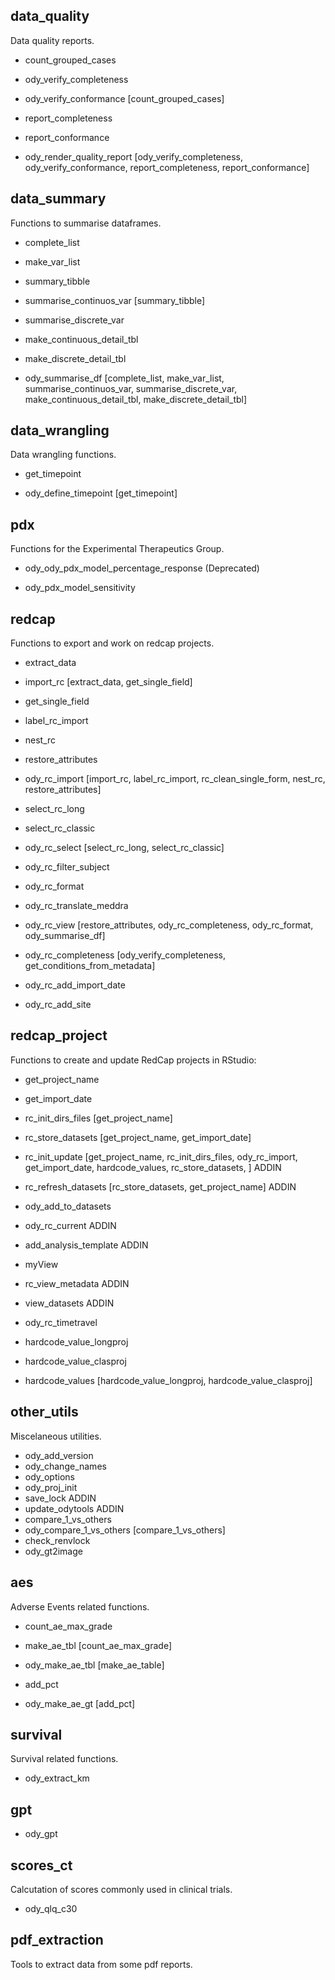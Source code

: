## **data_quality**

Data quality reports.

-   count_grouped_cases

-   ody_verify_completeness

-   ody_verify_conformance [count_grouped_cases]

-   report_completeness

-   report_conformance

-   ody_render_quality_report [ody_verify_completeness, ody_verify_conformance, report_completeness, report_conformance]

## **data_summary**

Functions to summarise dataframes.

-   complete_list

-   make_var_list

-   summary_tibble

-   summarise_continuos_var [summary_tibble]

-   summarise_discrete_var

-   make_continuous_detail_tbl

-   make_discrete_detail_tbl

-   ody_summarise_df [complete_list, make_var_list, summarise_continuos_var, summarise_discrete_var, make_continuous_detail_tbl, make_discrete_detail_tbl]

## **data_wrangling**

Data wrangling functions.

-   get_timepoint

-   ody_define_timepoint [get_timepoint]

## **pdx**

Functions for the Experimental Therapeutics Group.

-   ody_ody_pdx_model_percentage_response (Deprecated)

-   ody_pdx_model_sensitivity

## **redcap**

Functions to export and work on redcap projects.

-   extract_data

-   import_rc [extract_data, get_single_field]

-   get_single_field

-   label_rc_import

-   nest_rc

-   restore_attributes

-   ody_rc_import [import_rc, label_rc_import, rc_clean_single_form, nest_rc, restore_attributes]

-   select_rc_long

-   select_rc_classic

-   ody_rc_select [select_rc_long, select_rc_classic]

-   ody_rc_filter_subject

-   ody_rc_format

-   ody_rc_translate_meddra

-   ody_rc_view [restore_attributes, ody_rc_completeness, ody_rc_format, ody_summarise_df]

-   ody_rc_completeness [ody_verify_completeness, get_conditions_from_metadata]

-   ody_rc_add_import_date

-   ody_rc_add_site

## redcap_project

Functions to create and update RedCap projects in RStudio:

-   get_project_name

-   get_import_date

-   rc_init_dirs_files [get_project_name]

-   rc_store_datasets [get_project_name, get_import_date]

-   rc_init_update [get_project_name, rc_init_dirs_files, ody_rc_import, get_import_date, hardcode_values, rc_store_datasets, ] ADDIN

-   rc_refresh_datasets [rc_store_datasets, get_project_name] ADDIN

-   ody_add_to_datasets

-   ody_rc_current ADDIN

-   add_analysis_template ADDIN

-   myView

-   rc_view_metadata ADDIN

-   view_datasets ADDIN

-   ody_rc_timetravel

-   hardcode_value_longproj

-   hardcode_value_clasproj

-   hardcode_values [hardcode_value_longproj, hardcode_value_clasproj]

## **other_utils**

Miscelaneous utilities.

-   ody_add_version
-   ody_change_names
-   ody_options
-   ody_proj_init
-   save_lock ADDIN
-   update_odytools ADDIN
-   compare_1_vs_others
-   ody_compare_1_vs_others [compare_1_vs_others]
-   check_renvlock
-   ody_gt2image

## **aes**

Adverse Events related functions.

-   count_ae_max_grade

-   make_ae_tbl [count_ae_max_grade]

-   ody_make_ae_tbl [make_ae_table]

-   add_pct

-   ody_make_ae_gt [add_pct]

## **survival**

Survival related functions.

-   ody_extract_km

## **gpt**

-   ody_gpt

## **scores_ct**

Calcutation of scores commonly used in clinical trials.

-   ody_qlq_c30

## pdf_extraction

Tools to extract data from some pdf reports.
